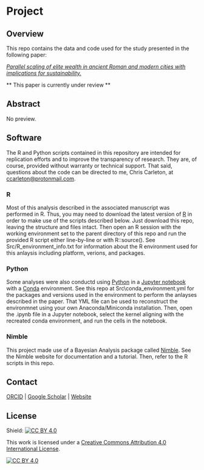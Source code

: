 # Project
## Overview
This repo contains the data and code used for the study presented in the following paper:

[*Parallel scaling of elite wealth in ancient Roman and modern cities with implications for sustainability.*]()

** This paper is currently under review **

## Abstract

No preview.

## Software
The R and Python scripts contained in this repository are intended for replication efforts and to improve the transparency of research. They are, of course, provided without warranty or technical support. That said, questions about the code can be directed to me, Chris Carleton, at ccarleton@protonmail.com.

### R
Most of this analysis described in the associated manuscript was performed in R. Thus, you may need to download the latest version of [R](https://www.r-project.org/) in order to make use of the scripts described below. Just download this repo, leaving the structure and files intact. Then open an R session with the working environment set to the parent directory of this repo and run the provided R script either line-by-line or with R::source(). See Src/R_environment_info.txt for information about the R environment used for this
anlaysis including platform, verions, and packages.

### Python
Some analyses were also conductd using [Python](https://www.python.org/) in a [Jupyter notebook](https://jupyter.org/) with a [Conda](https://docs.anaconda.com/free/miniconda/index.html) environment. See this repo at Src\conda_environment.yml for the packages and versions used in the environment to perform the anlayses described in the paper. That YML file can be used to reconstruct the environmnet using your own Anaconda/Miniconda installation. Then, open the .ipynb file in a Jupyter notebook, select the kernel aligning with the recreated conda environment, and run the cells in the notebook.

### Nimble
This project made use of a Bayesian Analysis package called [Nimble](https://r-nimble.org/). See the Nimble website for documentation and a tutorial. Then, refer to the R scripts in this repo.

## Contact

[ORCID](https://orcid.org/0000-0001-7463-8638) |
[Google Scholar](https://scholar.google.com/citations?hl=en&user=0ZG-6CsAAAAJ) |
[Website](https://wccarleton.me)

## License

Shield: [![CC BY 4.0][cc-by-shield]][cc-by]

This work is licensed under a
[Creative Commons Attribution 4.0 International License][cc-by].

[![CC BY 4.0][cc-by-image]][cc-by]

[cc-by]: http://creativecommons.org/licenses/by/4.0/
[cc-by-image]: https://i.creativecommons.org/l/by/4.0/88x31.png
[cc-by-shield]: https://img.shields.io/badge/License-CC%20BY%204.0-lightgrey.svg
